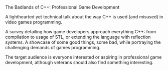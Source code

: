 The Badlands of C++: Professional Game Development

A lighthearted yet technical talk about the way C++ is used (and misused) in video games programming.

A survey detailing how game developers approach everything C++: from compilation to usage of STL, or extending the language with reflection systems. A showcase of some good things, some bad, while portraying the challenging demands of games programming.

The target audience is everyone interested or aspiring in professional game development, although veterans should also find something interesting.
